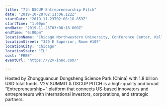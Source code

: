 ```yaml
---
title: "7th DSCUP Entrepreneurship Pitch"
date: "2019-10-28T02:11:06.122Z"
startDate: "2019-11-23T02:08:18.853Z"
startTime: "1:00pm"
endDate: "2019-11-23T03:08:18.000Z"
endTime: "6:00pm"
locationName: "Chicago Northwestern University, Conference Center, Kellogg School of Management"
locationStreet: "340 E Superior, Room #107"
locationCity: "Chicago"
locationState: "IL"
cost: "FREE"
eventUrl: "https://v2v-inno.com/"

---
```


Hosted by Zhongguancun Dongsheng Science Park (China) with 1.8 billion USD total funds. V2V SUMMIT & DSCUP PITCH is a high-quality and broad “Entrepreneurship+” platform that connects US-based innovators and entrepreneurs with international investors, corporations, and strategic partners.

